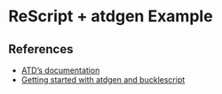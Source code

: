 # ReScript + atdgen Example

## References

* [ATD’s documentation](https://atd.readthedocs.io/en/latest/index.html)
* [Getting started with atdgen and bucklescript](https://tech.ahrefs.com/getting-started-with-atdgen-and-bucklescript-1f3a14004081)